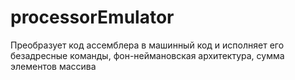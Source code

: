 # processorEmulator
Преобразует код ассемблера в машинный код и исполняет его   
безадресные команды, фон-неймановская архитектура, сумма элементов массива

